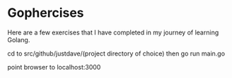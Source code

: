 # Gophercises

Here are a few exercises that I have completed in my journey of learning Golang. 

cd to src/github/justdave/(project directory of choice) then go run main.go

point browser to localhost:3000
